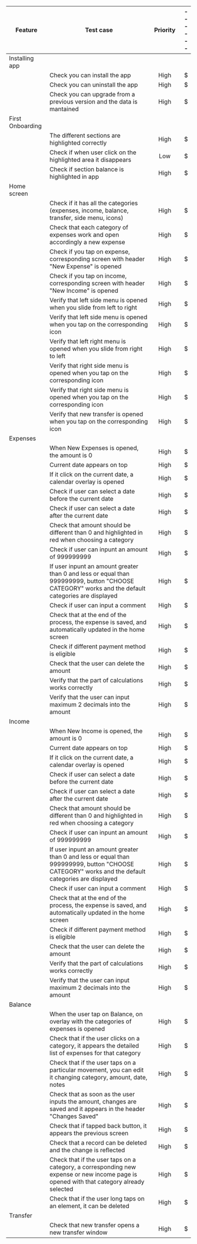 |Feature| Test case        | Priority      | ------|
|-------| ---------------- |:-------------:| -----:|
|Installing app||||
||Check you can install the app               | High      |   $ |
||Check you can uninstall the app               | High      |    $ |
||Check you can upgrade from a previous version and the data is mantained|High|    $ |
|First Onboarding||||
||The different sections are highlighted correctly               | High      |   $ |
||Check if when user click on the highlighted area it disappears               | Low      |   $ |
||Check if section balance is highlighted in app | High      |   $ |
|Home screen||||
||Check if it has all the categories (expenses, income, balance, transfer, side menu, icons)               | High      |   $ |
||Check that each category of expenses work and open accordingly a new expense               | High      |   $ |
||Check if you tap on expense, corresponding screen with header "New Expense" is opened              | High      |   $ |
||Check if you tap on income, corresponding screen with header "New Income" is opened              | High      |   $ |
||Verify that left side menu is opened when you slide from left to right              | High      |   $ |
||Verify that left side menu is opened when you tap on the corresponding icon              | High      |   $ |
||Verify that left right menu is opened when you slide from right to left              | High      |   $ |
||Verify that right side menu is opened when you tap on the corresponding icon              | High      |   $ |
||Verify that right side menu is opened when you tap on the corresponding icon              | High      |   $ |
||Verify that new transfer is opened when you tap on the corresponding icon              | High      |   $ |
|Expenses||||
||When New Expenses is opened, the amount is 0              | High      |   $ |
||Current date appears on top              | High      |   $ |
||If it click on the current date, a calendar overlay is opened              | High      |   $ |
||Check if user can select a date before the current date              | High      |   $ |
||Check if user can select a date after the current date              | High      |   $ |
||Check that amount should be different than 0 and highlighted in red when choosing a category              | High      |   $ |
||Check if user can inpunt an amount of 999999999              | High      |   $ |
||If user inpunt an amount greater than 0 and less or equal than 999999999, button "CHOOSE CATEGORY" works and the default categories are displayed             | High      |   $ |
||Check if user can input a comment              | High      |   $ |
||Check that at the end of the process, the expense is saved, and automatically updated in the home screen              | High      |   $ |
||Check if different payment method is eligible              | High      |   $ |
||Check that the user can delete the amount              | High      |   $ |
||Verify that the part of calculations works correctly              | High      |   $ |
||Verify that the user can input maximum 2 decimals into the amount              | High      |   $ |
|Income||||
||When New Income is opened, the amount is 0              | High      |   $ |
||Current date appears on top              | High      |   $ |
||If it click on the current date, a calendar overlay is opened              | High      |   $ |
||Check if user can select a date before the current date              | High      |   $ |
||Check if user can select a date after the current date              | High      |   $ |
||Check that amount should be different than 0 and highlighted in red when choosing a category              | High      |   $ |
||Check if user can inpunt an amount of 999999999              | High      |   $ |
||If user inpunt an amount greater than 0 and less or equal than 999999999, button "CHOOSE CATEGORY" works and the default categories are displayed             | High      |   $ |
||Check if user can input a comment              | High      |   $ |
||Check that at the end of the process, the expense is saved, and automatically updated in the home screen              | High      |   $ |
||Check if different payment method is eligible              | High      |   $ |
||Check that the user can delete the amount              | High      |   $ |
||Verify that the part of calculations works correctly              | High      |   $ |
||Verify that the user can input maximum 2 decimals into the amount              | High      |   $ |
|Balance||||
||When the user tap on Balance, on overlay with the categories of expenses is opened              | High      |   $ |
||Check that if the user clicks on a category, it appears the detailed list of expenses for that category              | High      |   $ |
||Check that if the user taps on a particular movement, you can edit it changing category, amount, date, notes              | High      |   $ |
||Check that as soon as the user inputs the amount, changes are saved and it appears in the header "Changes Saved"              | High      |   $ |
||Check that if tapped back button, it appears the previous screen           | High      |   $ |
||Check that a record can be deleted and the change is reflected           | High      |   $ |
||Check that if the user taps on a category, a corresponding new expense or new income page is opened with that category already selected           | High      |   $ |
||Check that if the user long taps on an element, it can be deleted           | High      |   $ |
|Transfer||||
||Check that new transfer opens a new transfer window           | High      |   $ |
